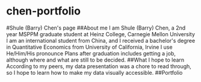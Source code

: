 # chen-portfolio
#Shule (Barry) Chen's page
##About me 
I am Shule (Barry) Chen, a 2nd year MSPPM graduate student at Heinz College, Carnegie Mellon University
I am an international student from China, and I received a bachelor's degree in Quantitative Economics from University of California, Irvine
I use He/Him/His pronounce
Plans after graduation includes getting a job, although where and what are still to be decided.
##What I hope to learn
According to my peers, my data presentation was a chore to read through, so I hope to learn how to make my data visually accessible.
##Portfolio
